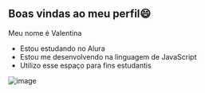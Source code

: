 ## Boas vindas ao meu perfil😄 
Meu nome é Valentina

- Estou estudando no Alura
- Estou me desenvolvendo na linguagem de JavaScript
- Utilizo esse espaço para fins estudantis

![image](https://github.com/user-attachments/assets/ede9df2a-b05e-494e-9298-53085e448636)
